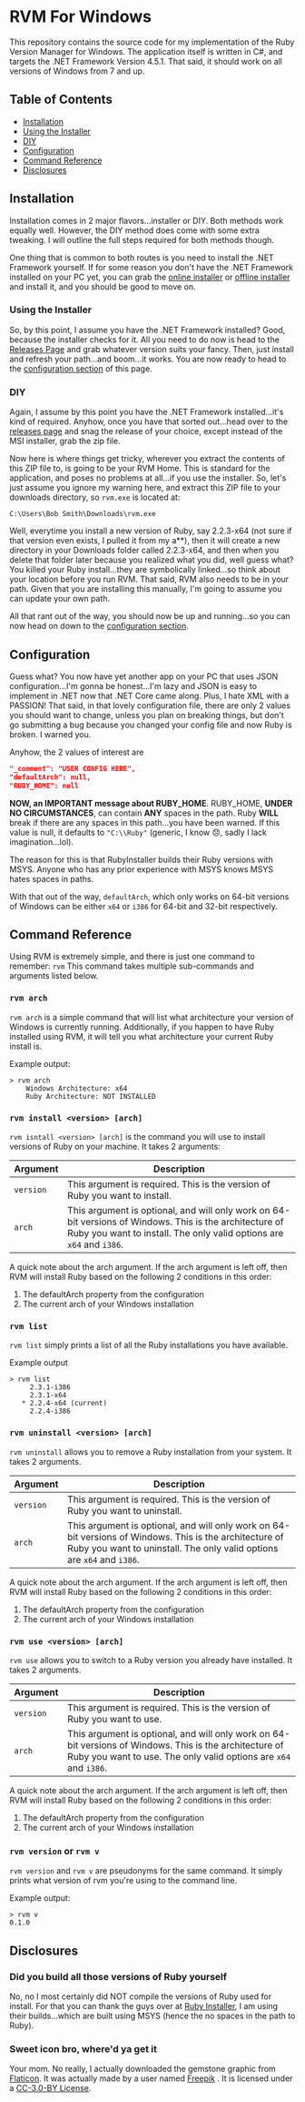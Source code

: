 # RVM For Windows

This repository contains the source code for my implementation of the Ruby
Version Manager for Windows. The application itself is written in C#, and
targets the .NET Framework Version 4.5.1. That said, it should work on all
versions of Windows from 7 and up.

## Table of Contents

*   [Installation](#installation)
  *   [Using the Installer](#using-the-installer)
  *   [DIY](#diy)
*   [Configuration](#configuration)
*   [Command Reference](#command-reference)
*   [Disclosures](#disclosures)

## Installation

Installation comes in 2 major flavors...installer or DIY. Both methods work
equally well. However, the DIY method does come with some extra tweaking. I
will outline the full steps required for both methods though.

One thing that is common to both routes is you need to install the .NET
Framework yourself. If for some reason you don't have the .NET Framework
installed on your PC yet, you can grab the [online installer][.net-online] or
[offline installer][.net-offline] and install it, and you should be good to
move on.

### Using the Installer

So, by this point, I assume you have the .NET Framework installed? Good,
because the installer checks for it. All you need to do now is head to the
[Releases Page][.releases] and grab whatever version suits your fancy. Then,
just install and refresh your path...and boom...it works. You are now ready to
head to the [configuration section](#configuration) of this page.

### DIY

Again, I assume by this point you have the .NET Framework installed...it's kind
of required. Anyhow, once you have that sorted out...head over to the
[releases page][.releases] and snag the release of your choice, except instead
of the MSI installer, grab the zip file.

Now here is where things get tricky, wherever you extract the contents of this
ZIP file to, is going to be your RVM Home. This is standard for the
application, and poses no problems at all...if you use the installer. So, let's
just assume you ignore my warning here, and extract this ZIP file to your
downloads directory, so `rvm.exe` is located at:

```
C:\Users\Bob Smith\Downloads\rvm.exe
```

Well, everytime you install a new version of Ruby, say 2.2.3-x64 (not sure if
that version even exists, I pulled it from my a**), then it will create a new
directory in your Downloads folder called 2.2.3-x64, and then when you delete
that folder later because you realized what you did, well guess what? You
killed your Ruby install...they are symbolically linked...so think about your
location before you run RVM. That said, RVM also needs to be in your path.
Given that you are installing this manually, I'm going to assume you can update
your own path.

All that rant out of the way, you should now be up and running...so you can now
head on down to the [configuration section](#configuration).

## Configuration

Guess what? You now have yet another app on your PC that uses JSON
configuration...I'm gonna be honest...I'm lazy and JSON is easy to implement in
.NET now that .NET Core came along. Plus, I hate XML with a PASSION! That said,
in that lovely configuration file, there are only 2 values you should want to
change, unless you plan on breaking things, but don't go submitting a bug
because you changed your config file and now Ruby is broken. I warned you.

Anyhow, the 2 values of interest are

```JSON
"_comment": "USER CONFIG HERE",
"defaultArch": null,
"RUBY_HOME": null
```

**NOW, an IMPORTANT message about RUBY_HOME**. RUBY_HOME,
**UNDER NO CIRCUMSTANCES**, can contain **ANY** spaces in the path. Ruby
**WILL** break if there are any spaces in this path...you have been warned. If
this value is null, it defaults to `"C:\\Ruby"` (generic, I know
:disappointed:, sadly I lack imagination...lol).

The reason for this is that RubyInstaller builds their Ruby versions with MSYS.
Anyone who has any prior experience with MSYS knows MSYS hates spaces in paths.

With that out of the way, `defaultArch`, which only works on 64-bit versions of
Windows can be either `x64` or `i386` for 64-bit and 32-bit respectively.

## Command Reference

Using RVM is extremely simple, and there is just one command to remember: `rvm`
This command takes multiple sub-commands and arguments listed below.

### `rvm arch`

`rvm arch` is a simple command that will list what architecture your version of
Windows is currently running. Additionally, if you happen to have Ruby
installed using RVM, it will tell you what architecture your current Ruby
install is.

Example output:

```
> rvm arch
    Windows Architecture: x64
    Ruby Architecture: NOT INSTALLED
```

### `rvm install <version> [arch]`

`rvm isntall <version> [arch]` is the command you will use to install versions
of Ruby on your machine. It takes 2 arguments:

| Argument  | Description                                                                                                                                                                     |
| --------- | ------------------------------------------------------------------------------------------------------------------------------------------------------------------------------- |
| `version` | This argument is required. This is the version of Ruby you want to install.                                                                                                     |
| `arch`    | This argument is optional, and will only work on 64-bit versions of Windows. This is the architecture of Ruby you want to install. The only valid options are `x64` and `i386`. |

A quick note about the arch argument. If the arch argument is left off, then
RVM will install Ruby based on the following 2 conditions in this order:

1. The defaultArch property from the configuration
2. The current arch of your Windows installation

### `rvm list`

`rvm list` simply prints a list of all the Ruby installations you have
available.

Example output

```
> rvm list
     2.3.1-i386
     2.3.1-x64
   * 2.2.4-x64 (current)
     2.2.4-i386
```

### `rvm uninstall <version> [arch]`

`rvm uninstall` allows you to remove a Ruby installation from your system. It
takes 2 arguments.

| Argument  | Description                                                                                                                                                                       |
| --------- | --------------------------------------------------------------------------------------------------------------------------------------------------------------------------------- |
| `version` | This argument is required. This is the version of Ruby you want to uninstall.                                                                                                     |
| `arch`    | This argument is optional, and will only work on 64-bit versions of Windows. This is the architecture of Ruby you want to uninstall. The only valid options are `x64` and `i386`. |

A quick note about the arch argument. If the arch argument is left off, then
RVM will install Ruby based on the following 2 conditions in this order:

1. The defaultArch property from the configuration
2. The current arch of your Windows installation

### `rvm use <version> [arch]`

`rvm use` allows you to switch to a Ruby version you already have installed. It
takes 2 arguments.

| Argument  | Description                                                                                                                                                                 |
| --------- | --------------------------------------------------------------------------------------------------------------------------------------------------------------------------- |
| `version` | This argument is required. This is the version of Ruby you want to use.                                                                                                     |
| `arch`    | This argument is optional, and will only work on 64-bit versions of Windows. This is the architecture of Ruby you want to use. The only valid options are `x64` and `i386`. |

A quick note about the arch argument. If the arch argument is left off, then
RVM will install Ruby based on the following 2 conditions in this order:

1. The defaultArch property from the configuration
2. The current arch of your Windows installation

### `rvm version` or `rvm v`

`rvm version` and `rvm v` are pseudonyms for the same command. It simply prints
what version of rvm you're using to the command line.

Example output:

```
> rvm v
0.1.0
```

## Disclosures

### Did you build all those versions of Ruby yourself

No, no I most certainly did NOT compile the versions of Ruby used for install.
For that you can thank the guys over at [Ruby Installer][.ruby-installer], I am
using their builds...which are built using MSYS (hence the no spaces in the
path to Ruby).

### Sweet icon bro, where'd ya get it

Your mom. No really, I actually downloaded the gemstone graphic from
[Flaticon][.flaticon]. It was actually made by a user named [Freepik][.freepik]
. It is licensed under a [CC-3.0-BY License][.cc-30-by].

[.net-online]: https://www.microsoft.com/en-us/download/details.aspx?id=49981
[.net-offline]: https://www.microsoft.com/en-us/download/details.aspx?id=49982
[.releases]: https://github.com/Eagerestwolf/rvm-windows/releases
[.ruby-installer]: https://github.com/oneclick/rubyinstaller
[.flaticon]: http://www.flaticon.com
[.freepik]: http://www.freepik.com
[.cc-30-by]: http://creativecommons.org/licenses/by/3.0
